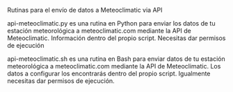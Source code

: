 Rutinas para el envío de datos a Meteoclimatic via API

api-meteoclimatic.py es una rutina en Python para enviar los datos de tu estación meteorológica a meteoclimatic.com mediante la API de Meteoclimatic.
Información dentro del propio script. Necesitas dar permisos de ejecución

api-meteoclimatic.sh es una rutina en Bash para enviar datos de tu estación meteorológica a meteoclimatic.com mediante la API de Meteoclimatic.
Los datos a configurar los encontrarás dentro del propio script. Igualmente necesitas dar permisos de ejecución.
